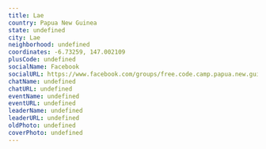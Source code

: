 ```yaml
---
title: Lae
country: Papua New Guinea
state: undefined
city: Lae
neighborhood: undefined
coordinates: -6.73259, 147.002109
plusCode: undefined
socialName: Facebook
socialURL: https://www.facebook.com/groups/free.code.camp.papua.new.guinea.lae
chatName: undefined
chatURL: undefined
eventName: undefined
eventURL: undefined
leaderName: undefined
leaderURL: undefined
oldPhoto: undefined
coverPhoto: undefined
---
```

